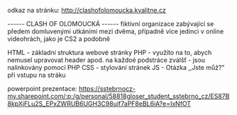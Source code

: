 odkaz na stránku: http://clashofolomoucka.kvalitne.cz

------ CLASH OF OLOMOUCKÁ ------
fiktivní organizace zabývající se předem domluvenými utkáními mezi dvěma, případně více jedinci v online videohrách, jako je CS2 a podobně

HTML - základní struktura webové stránky
PHP - využito na to, abych nemusel upravovat header apod. na každoé podstráce zválšť - jsou nalinkovány pomocí PHP
CSS - stylování stránek
JS - Otázka ,,Jste můž?" při vstupu na stráku




powerpoint prezentace: https://sstebrnocz-my.sharepoint.com/:p:/g/personal/58818gloser_student_sstebrno_cz/ES87B8kpXjFLu2S_EPxZWRUB6UGH3C98uif7aPF8eBL6iA?e=IxNfOT
















